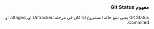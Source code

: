 


### <div dir=rtl>مفهوم Git Status<dir>

<div dir=rtl>
Git Status يعني تتبع حالة المشروع اذا كان في مرحلة Untracked او، ٍStaged، او Commited.
 <dir>
